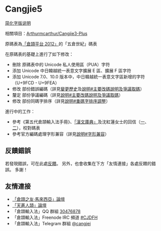 # Cangjie5

[简化字版说明](https://github.com/Jackchows/Cangjie5/blob/master/README-hans.md)

相關項目：[Arthurmcarthur/Cangjie3-Plus](https://github.com/Arthurmcarthur/Cangjie3-Plus)

原碼表為[「倉頡平台 2012」](http://www.chinesecj.com/forum/viewthread.php?tid=2596)的「五倉世紀」碼表

在原碼表的基礎上進行了如下修改：
- 刪除 原碼表中的 Unicode 私人使用區（PUA）字符
- 添加 Unicode 中日韓越統一表意文字擴展 E 區、擴展 F 區字符
- 添加 Unicode 7.0、10.0 版本中，中日韓越統一表意文字區新增的字符（U+9FCD - U+9FEA）
- 修改 部份錯誤編碼（詳見[變更歷史](https://github.com/Jackchows/Cangjie5/blob/master/change_details.log)及[說明#主要改碼說明及爭議取碼](https://github.com/Jackchows/Cangjie5/blob/master/change_summary.txt#L1)）
- 釐定 部份爭議編碼（詳見[說明#主要改碼說明及爭議取碼](https://github.com/Jackchows/Cangjie5/blob/master/change_summary.txt#L1)）
- 修改 部份同碼字排序（詳見[說明#重碼字排序調整](https://github.com/Jackchows/Cangjie5/blob/master/change_summary.txt#L15)）

進行中的工作：
- 參考《第五代倉頡輸入法手冊》、[「漢文庫典」](http://hanculture.com/dic/index.php)及沈紅蓮女士的回信（[一](http://ejsoon.win/phpbb/viewtopic.php?f=3&t=789)、[二](http://ejsoon.win/phpbb/viewtopic.php?f=3&t=793)），校對碼表
- 參考官方編碼處理字形兼容（詳見[說明#字形兼容](https://github.com/Jackchows/Cangjie5/blob/master/change_summary.txt#L8)）

## 反饋錯誤

若發現錯誤，可在此處[反饋](https://github.com/Jackchows/Cangjie5/issues/new)。
另外，也會收集在下方「友情連接」各處反饋的錯誤。
多謝！

## 友情連接
- [「倉頡之友·馬來西亞」論壇](http://www.chinesecj.com/forum/forum.php)
- [「天蒼人頡」論壇](http://ejsoon.win/phpbb/)
- 「倉頡輸入法」QQ 群組 [30476878](https://jq.qq.com/?_wv=1027&k=5W3qETZ)
- 「倉頡輸入法」Freenode IRC 頻道 [#CJDFH](https://webchat.freenode.net/?channels=%23CJDFH)
- 「倉頡輸入法」Telegram 群組 [@cangjei](https://t.me/cangjei)